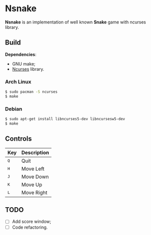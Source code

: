 # Nsnake

__Nsnake__ is an implementation of well known __Snake__ game with ncurses library.

## Build

__Dependencies__:
- GNU make;
- [Ncurses](https://invisible-island.net/ncurses/) library.

### Arch Linux

```bash
$ sudo pacman -S ncurses
$ make
```

### Debian

```bash
$ sudo apt-get install libncurses5-dev libncursesw5-dev
$ make
```

## Controls

| Key | Description |
| --- | --- |
| <kbd>Q</kbd> | Quit |
| <kbd>H</kbd> | Move Left |
| <kbd>J</kbd> | Move Down |
| <kbd>K</kbd> | Move Up |
| <kbd>L</kbd> | Move Right |

## TODO

- [ ] Add score window;
- [ ] Code refactoring.
